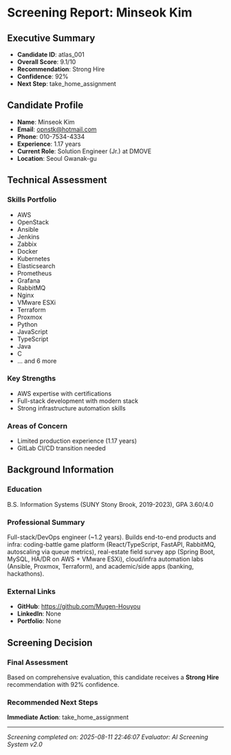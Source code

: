 # Screening Report: Minseok Kim

## Executive Summary
- **Candidate ID**: atlas_001
- **Overall Score**: 9.1/10
- **Recommendation**: Strong Hire
- **Confidence**: 92%
- **Next Step**: take_home_assignment

## Candidate Profile
- **Name**: Minseok Kim
- **Email**: opnstk@hotmail.com
- **Phone**: 010-7534-4334
- **Experience**: 1.17 years
- **Current Role**: Solution Engineer (Jr.) at DMOVE
- **Location**: Seoul Gwanak-gu

## Technical Assessment

### Skills Portfolio
- AWS
- OpenStack
- Ansible
- Jenkins
- Zabbix
- Docker
- Kubernetes
- Elasticsearch
- Prometheus
- Grafana
- RabbitMQ
- Nginx
- VMware ESXi
- Terraform
- Proxmox
- Python
- JavaScript
- TypeScript
- Java
- C
- ... and 6 more

### Key Strengths
- AWS expertise with certifications
- Full-stack development with modern stack
- Strong infrastructure automation skills

### Areas of Concern
- Limited production experience (1.17 years)
- GitLab CI/CD transition needed

## Background Information

### Education
B.S. Information Systems (SUNY Stony Brook, 2019-2023), GPA 3.60/4.0

### Professional Summary
Full-stack/DevOps engineer (~1.2 years). Builds end-to-end products and infra: coding-battle game platform (React/TypeScript, FastAPI, RabbitMQ, autoscaling via queue metrics), real-estate field survey app (Spring Boot, MySQL, HA/DR on AWS + VMware ESXi), cloud/infra automation labs (Ansible, Proxmox, Terraform), and academic/side apps (banking, hackathons).

### External Links
- **GitHub**: https://github.com/Mugen-Houyou
- **LinkedIn**: None
- **Portfolio**: None

## Screening Decision

### Final Assessment
Based on comprehensive evaluation, this candidate receives a **Strong Hire** recommendation with 92% confidence.

### Recommended Next Steps
**Immediate Action**: take_home_assignment

---
*Screening completed on: 2025-08-11 22:46:07*
*Evaluator: AI Screening System v2.0*
